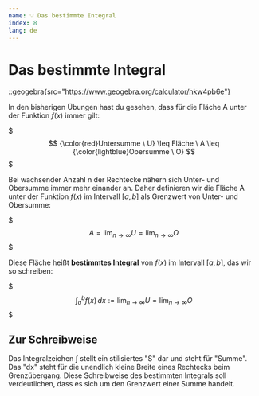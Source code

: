 ```yaml
---
name: 💡 Das bestimmte Integral
index: 8
lang: de
---
```


# Das bestimmte Integral

::geogebra{src="https://www.geogebra.org/calculator/hkw4pb6e"}

In den bisherigen Übungen hast du gesehen, dass für die Fläche A unter der Funktion $f(x)$ immer gilt:

$$$
{\color{red}Untersumme \ U} \leq Fläche \ A \leq {\color{lightblue}Obersumme \ O}
$$$

Bei wachsender Anzahl n der Rechtecke nähern sich Unter- und Obersumme immer mehr einander an. Daher definieren wir die Fläche A unter der Funktion $f(x)$ im Intervall $[a, b]$ als Grenzwert von Unter- und Obersumme: 

$$$
A = \lim_{n \to \infty} U = \lim_{n \to \infty} O
$$$

Diese Fläche heißt **bestimmtes Integral** von $f(x)$ im Intervall $[a, b]$, das wir so schreiben: 

$$$
\int_{a}^{b} f(x) \, dx := \lim_{n \to \infty} U = \lim_{n \to \infty} O
$$$

## Zur Schreibweise

Das Integralzeichen $\int$ stellt ein stilisiertes "S" dar und steht für "Summe". Das "dx" steht für die unendlich kleine Breite eines Rechtecks beim Grenzübergang. Diese Schreibweise des bestimmten Integrals soll verdeutlichen, dass es sich um den Grenzwert einer Summe handelt.